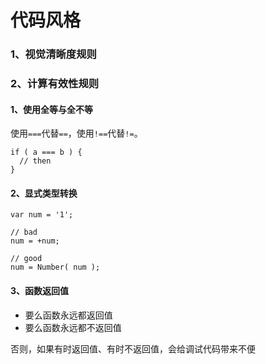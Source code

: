 # 代码风格

### 1、视觉清晰度规则

### 2、计算有效性规则

#### 1、使用全等与全不等

  使用`===`代替`==`，使用`!==`代替`!=`。

    if ( a === b ) {
      // then
    }

#### 2、显式类型转换

    var num = '1';

    // bad
    num = +num;

    // good
    num = Number( num );

#### 3、函数返回值

* 要么函数永远都返回值
* 要么函数永远都不返回值

否则，如果有时返回值、有时不返回值，会给调试代码带来不便
